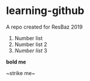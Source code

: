 # learning-github
A repo created for ResBaz 2019 

1. Number list 
1. Number list 2
1. *Number list* 3

**bold me**

~strike me~

